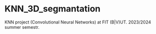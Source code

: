 # KNN_3D_segmantation
KNN project (Convolutional Neural Networks) at FIT (B|V)UT. 2023/2024 summer semestr.
